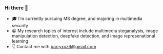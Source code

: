 ### Hi there 👋
- 🎓 I’m currently pursuing MS degree, and majoring in multimedia security
- 😀 My research topics of interest include multimedia steganalysis, image manipulation detection, deepfake detection, and image represenational learning
- 👇 Contact me with barryxxz6@gmail.com
<!--
**BarryxxZ/BarryxxZ** is a ✨ _special_ ✨ repository because its `README.md` (this file) appears on your GitHub profile.

Here are some ideas to get you started:

- 🔭 I’m currently working on ...
- 🌱 I’m currently learning ...
- 👯 I’m looking to collaborate on ...
- 🤔 I’m looking for help with ...
- 💬 Ask me about ...
- 📫 How to reach me: ...
- 😄 Pronouns: ...
- ⚡ Fun fact: ...
-->
